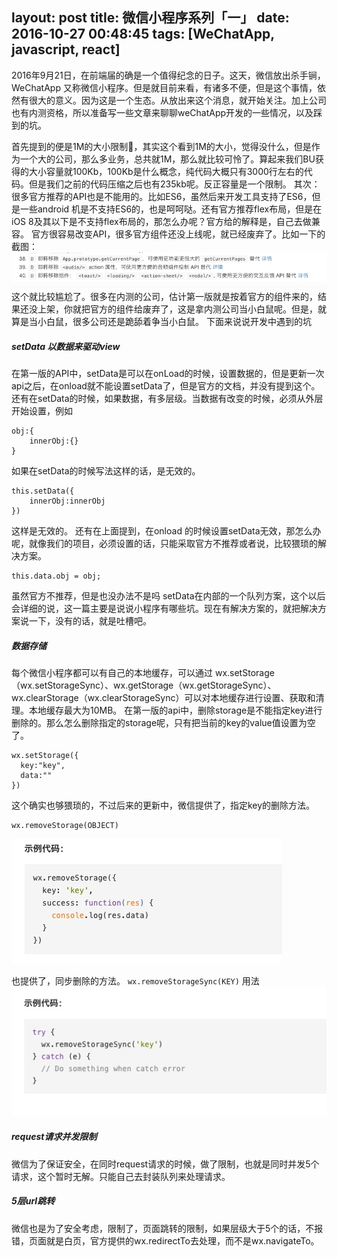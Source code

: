 layout: post
title: 微信小程序系列「一」
date: 2016-10-27 00:48:45
tags: [WeChatApp, javascript, react]
---
2016年9月21日，在前端届的确是一个值得纪念的日子。这天，微信放出杀手锏，WeChatApp 又称微信小程序。但是就目前来看，有诸多不便，但是这个事情，依然有很大的意义。因为这是一个生态。从放出来这个消息，就开始关注。加上公司也有内测资格，所以准备写一些文章来聊聊weChatApp开发的一些情况，以及踩到的坑。
<!--more-->
首先提到的便是1M的大小限制🚫，其实这个看到1M的大小，觉得没什么，但是作为一个大的公司，那么多业务，总共就1M，那么就比较可怜了。算起来我们BU获得的大小容量就100Kb，100Kb是什么概念，纯代码大概只有3000行左右的代码。但是我们之前的代码压缩之后也有235kb呢。反正容量是一个限制。
其次：很多官方推荐的API也是不能用的。比如ES6，虽然后来开发工具支持了ES6，但是一些android 机是不支持ES6的，也是呵呵哒。还有官方推荐flex布局，但是在iOS 8及其以下是不支持flex布局的，那怎么办呢？官方给的解释是，自己去做兼容。
官方很容易改变API，很多官方组件还没上线呢，就已经废弃了。比如一下的截图：
![](https://raw.githubusercontent.com/iu2fish/_posts/master/media/14779317322951.jpg)
这个就比较尴尬了。很多在内测的公司，估计第一版就是按着官方的组件来的，结果还没上架，你就把官方的组件给废弃了，这是拿内测公司当小白鼠呢。但是，就算是当小白鼠，很多公司还是跪舔着争当小白鼠。
下面来说说开发中遇到的坑
##### setData 以数据来驱动view
在第一版的API中，setData是可以在onLoad的时候，设置数据的，但是更新一次api之后，在onload就不能设置setData了，但是官方的文档，并没有提到这个。还有在setData的时候，如果数据，有多层级。当数据有改变的时候，必须从外层开始设置，例如
```
obj:{
    innerObj:{}
}
```
如果在setData的时候写法这样的话，是无效的。
```
this.setData({
	innerObj:innerObj
})
```
这样是无效的。
还有在上面提到，在onload 的时候设置setData无效，那怎么办呢，就像我们的项目，必须设置的话，只能采取官方不推荐或者说，比较猥琐的解决方案。
```
this.data.obj = obj;
```
虽然官方不推荐，但是也没办法不是吗
setData在内部的一个队列方案，这个以后会详细的说，这一篇主要是说说小程序有哪些坑。现在有解决方案的，就把解决方案说一下，没有的话，就是吐槽吧。
##### 数据存储
每个微信小程序都可以有自己的本地缓存，可以通过 wx.setStorage（wx.setStorageSync）、wx.getStorage（wx.getStorageSync）、wx.clearStorage（wx.clearStorageSync）可以对本地缓存进行设置、获取和清理。本地缓存最大为10MB。
在第一版的api中，删除storage是不能指定key进行删除的。那么怎么删除指定的storage呢，只有把当前的key的value值设置为空了。
```
wx.setStorage({
  key:"key",
  data:""
})
```
这个确实也够猥琐的，不过后来的更新中，微信提供了，指定key的删除方法。
```
wx.removeStorage(OBJECT)
```
![](https://raw.githubusercontent.com/iu2fish/_posts/master/media/14780057339213.jpg)

也提供了，同步删除的方法。
`wx.removeStorageSync(KEY)`
用法
![](https://raw.githubusercontent.com/iu2fish/_posts/master/media/14780058000923.jpg)
##### request请求并发限制
微信为了保证安全，在同时request请求的时候，做了限制，也就是同时并发5个请求，这个暂时无解。只能自己去封装队列来处理请求。
##### 5层url跳转
微信也是为了安全考虑，限制了，页面跳转的限制，如果层级大于5个的话，不报错，页面就是白页，官方提供的wx.redirectTo去处理，而不是wx.navigateTo。

